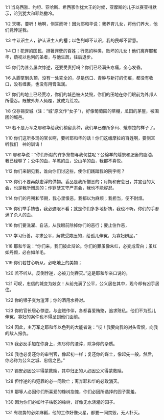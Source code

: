 <a id="1"></a>1:1  当乌西雅、约坦、亚哈斯、希西家作犹大王的时候，亚摩斯的儿子以赛亚得默示，论到犹大和耶路撒冷。  

<a id="2"></a>1:2  天哪，要听！地啊，侧耳而听！因为耶和华说：我养育儿女，将他们养大，他们竟悖逆我。  

<a id="3"></a>1:3  牛认识主人，驴认识主人的槽；以色列却不认识，我的民却不留意。  

<a id="4"></a>1:4  □！犯罪的国民，担著罪孽的百姓；行恶的种类，败坏的儿女！他们离弃耶和华，藐视以色列的圣者，与他生疏，往后退步。  

<a id="5"></a>1:5  你们为甚么屡次悖逆，还要受责打吗？你们已经满头疼痛，全心发昏。  

<a id="6"></a>1:6  从脚掌到头顶，没有一处完全的，尽是伤口、青肿与新打的伤痕，都没有收口，没有缠裹，也没有用膏滋润。  

<a id="7"></a>1:7  你们的地土已经荒凉，你们的城邑被火焚毁，你们的田地在你们眼前为外邦人所侵吞。既被外邦人倾覆，就成为荒凉。  

<a id="8"></a>1:8  仅存锡安城（注：“城”原文作“女子”），好像葡萄园的草棚，瓜田的茅屋，被围困的城邑。  

<a id="9"></a>1:9  若不是万军之耶和华给我们稍留余种，我们早已像所多玛、蛾摩拉的样子了。  

<a id="10"></a>1:10  你们这所多玛的官长啊，要听耶和华的话！你们这蛾摩拉的百姓啊，要侧耳听我们　神的训诲！  

<a id="11"></a>1:11  耶和华说：“你们所献的许多祭物与我何益呢？公绵羊的燔祭和肥畜的脂油，我已经够了；公牛的血，羊羔的血，公山羊的血，我都不喜悦。  

<a id="12"></a>1:12  你们来朝见我，谁向你们讨这些，使你们践踏我的院宇呢？  

<a id="13"></a>1:13  你们不要再献虚浮的供物。香品是我所憎恶的；月朔和安息日，并宣召的大会，也是我所憎恶的；作罪孽又守严肃会，我也不能容忍。  

<a id="14"></a>1:14  你们的月朔和节期，我心里恨恶，我都以为麻烦；我担当，便不耐烦。  

<a id="15"></a>1:15  你们举手祷告，我必遮眼不看；就是你们多多地祈祷，我也不听。你们的手都满了杀人的血。  

<a id="16"></a>1:16  你们要洗濯、自洁，从我眼前除掉你们的恶行；要止住作恶，  

<a id="17"></a>1:17  学习行善，寻求公平，解救受欺压的，给孤儿伸冤，为寡妇辨屈。”  

<a id="18"></a>1:18  耶和华说：“你们来，我们彼此辩论。你们的罪虽像朱红，必变成雪白；虽红如丹颜，必白如羊毛。  

<a id="19"></a>1:19  你们若甘心听从，必吃地上的美物；  

<a id="20"></a>1:20  若不听从，反倒悖逆，必被刀剑吞灭。”这是耶和华亲口说的。  

<a id="21"></a>1:21  可叹，忠信的城变为妓女！从前充满了公平，公义居在其中，现今却有凶手居住。  

<a id="22"></a>1:22  你的银子变为渣滓；你的酒用水搀对。  

<a id="23"></a>1:23  你的官长居心悖逆，与盗贼作伴，各都喜爱贿赂，追求赃私。他们不为孤儿伸冤，寡妇的案件也不得呈到他们面前。  

<a id="24"></a>1:24  因此，主万军之耶和华以色列的大能者说：“哎！我要向我的对头雪恨，向我的敌人报仇。  

<a id="25"></a>1:25  我必反手加在你身上，炼尽你的渣滓，除净你的杂质。  

<a id="26"></a>1:26  我也必复还你的审判官，像起初一样；复还你的谋士，像起先一般。然后，你必称为公义之城、忠信之邑。”  

<a id="27"></a>1:27  锡安必因公平得蒙救赎，其中归正的人必因公义得蒙救赎。  

<a id="28"></a>1:28  但悖逆的和犯罪的必一同败亡；离弃耶和华的必致消灭。  

<a id="29"></a>1:29  那等人必因你们所喜爱的橡树抱愧，你们必因所选择的园子蒙羞。  

<a id="30"></a>1:30  因为你们必如叶子枯乾的橡树，好像无水浇灌的园子。  

<a id="31"></a>1:31  有权势的必如麻瓤，他的工作好像火星，都要一同焚毁，无人扑灭。  
